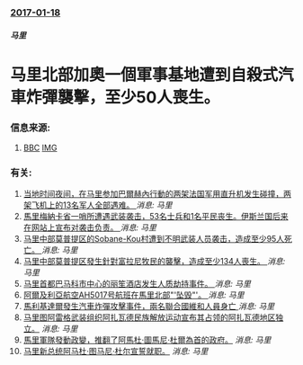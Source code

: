 ### [2017-01-18](/news/2017/01/18/index.md)

##### 马里
# 马里北部加奧一個軍事基地遭到自殺式汽車炸彈襲擊，至少50人喪生。 




### 信息来源:

1. [BBC](http://www.bbc.co.uk/news/world-africa-38663693) [IMG](https://ichef.bbci.co.uk/news/1024/branded_news/8326/production/_93647533_maliattack.jpg)

### 有关:

1. [ 当地时间夜间，在马里参加巴爾赫內行動的两架法国军用直升机发生碰撞，两架飞机上的13名军人全部遇难。 ](/zh/news/2019/11/25/当地时间夜间-在马里参加巴爾赫內行動的两架法国军用直升机发生碰撞-两架飞机上的13名军人全部遇难.md) _消息: 马里_
2. [ 馬里梅納卡省一哨所遭遇武装袭击，53名士兵和1名平民丧生。伊斯兰国后来在网站上宣布对袭击负责。 ](/zh/news/2019/11/1/馬里梅納卡省一哨所遭遇武装袭击-53名士兵和1名平民丧生-伊斯兰国后来在网站上宣布对袭击负责.md) _消息: 马里_
3. [马里中部莫普提区的Sobane-Kou村遭到不明武装人员袭击，造成至少95人死亡。 ](/zh/news/2019/06/10/马里中部莫普提区的Sobane-Kou村遭到不明武装人员袭击-造成至少95人死亡.md) _消息: 马里_
4. [马里中部莫普提区發生針對富拉尼牧民的襲擊，造成至少134人喪生。 ](/zh/news/2019/03/23/马里中部莫普提区發生針對富拉尼牧民的襲擊-造成至少134人喪生.md) _消息: 马里_
5. [马里首都巴马科市中心的丽笙酒店发生人质劫持事件。 ](/zh/news/2015/11/20/马里首都巴马科市中心的丽笙酒店发生人质劫持事件.md) _消息: 马里_
6. [ 阿爾及利亞航空AH5017号航班在馬里北部"'坠毁"'。 ](/zh/news/2014/07/23/阿爾及利亞航空AH5017号航班在馬里北部-坠毁.md) _消息: 马里_
7. [ 馬利基達爾發生汽車炸彈攻擊事件，兩名聯合國維和人員身亡 ](/zh/news/2013/12/14/馬利基達爾發生汽車炸彈攻擊事件-兩名聯合國維和人員身亡.md) _消息: 马里_
8. [马里图阿雷格武装组织阿扎瓦德民族解放运动宣布其占领的阿扎瓦德地区独立。](/zh/news/2012/04/6/马里图阿雷格武装组织阿扎瓦德民族解放运动宣布其占领的阿扎瓦德地区独立.md) _消息: 马里_
9. [馬里軍隊發動政變，推翻了阿馬杜·圖馬尼·杜爾為首的政府。](/zh/news/2012/03/22/馬里軍隊發動政變-推翻了阿馬杜-圖馬尼-杜爾為首的政府.md) _消息: 马里_
10. [马里新总统阿马杜·图马尼·杜尔宣誓就职。](/zh/news/2007/06/8/马里新总统阿马杜-图马尼-杜尔宣誓就职.md) _消息: 马里_
